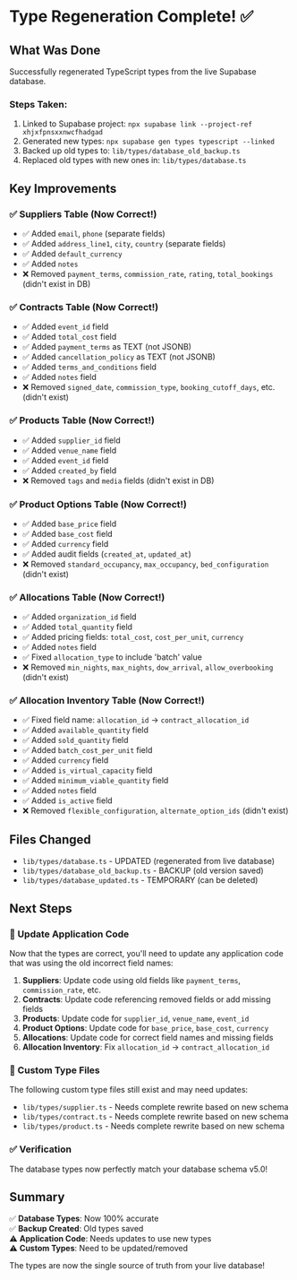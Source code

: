 # Type Regeneration Complete! ✅

## What Was Done

Successfully regenerated TypeScript types from the live Supabase database.

### Steps Taken:
1. Linked to Supabase project: `npx supabase link --project-ref xhjxfpnsxxnwcfhadgad`
2. Generated new types: `npx supabase gen types typescript --linked`
3. Backed up old types to: `lib/types/database_old_backup.ts`
4. Replaced old types with new ones in: `lib/types/database.ts`

## Key Improvements

### ✅ Suppliers Table (Now Correct!)
- ✅ Added `email`, `phone` (separate fields)
- ✅ Added `address_line1`, `city`, `country` (separate fields)
- ✅ Added `default_currency`
- ✅ Added `notes`
- ❌ Removed `payment_terms`, `commission_rate`, `rating`, `total_bookings` (didn't exist in DB)

### ✅ Contracts Table (Now Correct!)
- ✅ Added `event_id` field
- ✅ Added `total_cost` field
- ✅ Added `payment_terms` as TEXT (not JSONB)
- ✅ Added `cancellation_policy` as TEXT (not JSONB)
- ✅ Added `terms_and_conditions` field
- ✅ Added `notes` field
- ❌ Removed `signed_date`, `commission_type`, `booking_cutoff_days`, etc. (didn't exist)

### ✅ Products Table (Now Correct!)
- ✅ Added `supplier_id` field
- ✅ Added `venue_name` field
- ✅ Added `event_id` field
- ✅ Added `created_by` field
- ❌ Removed `tags` and `media` fields (didn't exist in DB)

### ✅ Product Options Table (Now Correct!)
- ✅ Added `base_price` field
- ✅ Added `base_cost` field
- ✅ Added `currency` field
- ✅ Added audit fields (`created_at`, `updated_at`)
- ❌ Removed `standard_occupancy`, `max_occupancy`, `bed_configuration` (didn't exist)

### ✅ Allocations Table (Now Correct!)
- ✅ Added `organization_id` field
- ✅ Added `total_quantity` field
- ✅ Added pricing fields: `total_cost`, `cost_per_unit`, `currency`
- ✅ Added `notes` field
- ✅ Fixed `allocation_type` to include 'batch' value
- ❌ Removed `min_nights`, `max_nights`, `dow_arrival`, `allow_overbooking` (didn't exist)

### ✅ Allocation Inventory Table (Now Correct!)
- ✅ Fixed field name: `allocation_id` → `contract_allocation_id`
- ✅ Added `available_quantity` field
- ✅ Added `sold_quantity` field
- ✅ Added `batch_cost_per_unit` field
- ✅ Added `currency` field
- ✅ Added `is_virtual_capacity` field
- ✅ Added `minimum_viable_quantity` field
- ✅ Added `notes` field
- ✅ Added `is_active` field
- ❌ Removed `flexible_configuration`, `alternate_option_ids` (didn't exist)

## Files Changed

- `lib/types/database.ts` - UPDATED (regenerated from live database)
- `lib/types/database_old_backup.ts` - BACKUP (old version saved)
- `lib/types/database_updated.ts` - TEMPORARY (can be deleted)

## Next Steps

### 🔧 Update Application Code

Now that the types are correct, you'll need to update any application code that was using the old incorrect field names:

1. **Suppliers**: Update code using old fields like `payment_terms`, `commission_rate`, etc.
2. **Contracts**: Update code referencing removed fields or add missing fields
3. **Products**: Update code for `supplier_id`, `venue_name`, `event_id`
4. **Product Options**: Update code for `base_price`, `base_cost`, `currency`
5. **Allocations**: Update code for correct field names and missing fields
6. **Allocation Inventory**: Fix `allocation_id` → `contract_allocation_id`

### 📝 Custom Type Files

The following custom type files still exist and may need updates:
- `lib/types/supplier.ts` - Needs complete rewrite based on new schema
- `lib/types/contract.ts` - Needs complete rewrite based on new schema  
- `lib/types/product.ts` - Needs complete rewrite based on new schema

### ✅ Verification

The database types now perfectly match your database schema v5.0!

## Summary

✅ **Database Types**: Now 100% accurate  
✅ **Backup Created**: Old types saved  
⚠️ **Application Code**: Needs updates to use new types  
⚠️ **Custom Types**: Need to be updated/removed

The types are now the single source of truth from your live database!
